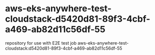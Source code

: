 # aws-eks-anywhere-test-cloudstack-d5420d81-89f3-4cbf-a469-ab82d11c56df-55
repository for use with E2E test job aws-eks-anywhere-test-cloudstack:d5420d81-89f3-4cbf-a469-ab82d11c56df-55
